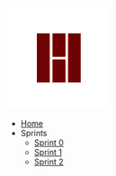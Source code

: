 <a href="/">
    <img src="assets/images/houdini/logo.png" class="sidebar-logo">
</a>

- [Home](README.md)
- Sprints
  - [Sprint 0](sprints/0.md)
  - [Sprint 1](sprints/1.md)
  - [Sprint 2](sprints/2.md)